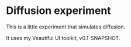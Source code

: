 # Diffusion experiment

This is a little experiment that simulates diffusion.

It uses my Veautiful UI toolkit, v0.1-SNAPSHOT.
